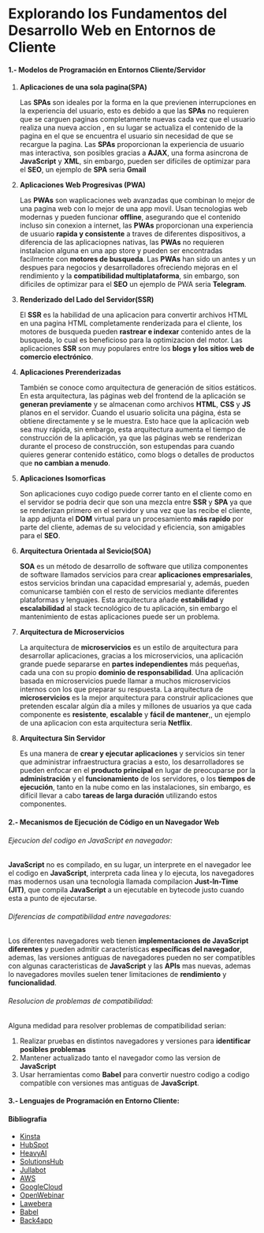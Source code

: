 # Explorando los Fundamentos del Desarrollo Web en Entornos de Cliente

#### 1.- Modelos de Programación en Entornos Cliente/Servidor

1. **Aplicaciones de una sola pagina(SPA)**

   Las **SPAs** son ideales por la forma en la que previenen interrupciones en la experiencia del usuario, esto es debido a que las **SPAs** no requieren que se carguen paginas completamente nuevas cada vez que el usuario realiza una nueva accion , en su lugar se actualiza el contenido de la pagina en el que se encuentra el usuario sin necesidad de que se recargue la pagina. Las **SPAs** proporcionan la experiencia de usuario mas interactiva, son posibles gracias a **AJAX**, una forma asincrona de **JavaScript** y **XML**, sin embargo, pueden ser difíciles de optimizar para el **SEO**, un ejemplo de **SPA** seria **Gmail**
2. **Aplicaciones Web Progresivas (PWA)**

   Las **PWAs** son waplicaciones web avanzadas que combinan lo mejor de una pagina web con lo mejor de una app movil. Usan tecnologias web modernas y pueden funcionar **offline**, asegurando que el contenido incluso sin conexion a internet, las **PWAs** proporcionan una experiencia de usuario **rapida y consistente** a traves de diferentes dispositivos, a diferencia de las aplicaciopnes nativas, las **PWAs** no requieren instalacion alguna en una app store y pueden ser encontradas facilmente con **motores de busqueda**. Las **PWAs** han sido un antes y un despues para negocios y desarrolladores ofreciendo mejoras en el rendimiento y la **compatibilidad multiplataforma**, sin embargo, son dificiles de optimizar para el **SEO** un ejemplo de PWA seria **Telegram**.
3. **Renderizado del Lado del Servidor(SSR)**

   El **SSR** es la habilidad de una aplicacion para convertir archivos HTML en una pagina HTML completamente renderizada para el cliente, los motores de busqueda pueden **rastrear e indexar** contenido antes de la busqueda, lo cual es beneficioso para la optimizacion del motor. Las aplicaciones **SSR** son muy populares entre los **blogs y los sitios web de comercio electrónico**.
4. **Aplicaciones Prerenderizadas**

   También se conoce como arquitectura de generación de sitios estáticos. En esta arquitectura, las páginas web del frontend de la aplicación se **generan previamente** y se almacenan como archivos **HTML**, **CSS** y **JS** planos en el servidor. Cuando el usuario solicita una página, ésta se obtiene directamente y se le muestra. Esto hace que la aplicación web sea muy rápida, sin embargo, esta arquitectura aumenta el tiempo de construcción de la aplicación, ya que las páginas web se renderizan durante el proceso de construcción, son estupendas para cuando quieres generar contenido estático, como blogs o detalles de productos que **no cambian a menudo**.
5. **Aplicaciones Isomorficas**

   Son aplicaciones cuyo codigo puede correr tanto en el cliente como en el servidor se podria decir que son una mezcla entre **SSR** y **SPA** ya que se renderizan primero en el servidor y una vez que las recibe el cliente, la app adjunta el **DOM** virtual para un procesamiento **más rapido** por parte del cliente, ademas de su velocidad y eficiencia, son amigables para el **SEO**.
6. **Arquitectura Orientada al Sevicio(SOA)**

   **SOA** es un método de desarrollo de software que utiliza componentes de software llamados servicios para crear **aplicaciones empresariales**, estos servicios brindan una capacidad empresarial y, además, pueden comunicarse también con el resto de servicios mediante diferentes plataformas y lenguajes. Esta arquitectura añade **estabilidad** y **escalabilidad** al stack tecnológico de tu aplicación, sin embargo el mantenimiento de estas aplicaciones puede ser un problema.
7. **Arquitectura de Microservicios**

   La arquitectura de **microservicios** es un estilo de arquitectura para desarrollar aplicaciones, gracias a los microservicios, una aplicación grande puede separarse en **partes independientes** más pequeñas, cada una con su propio **dominio de responsabilidad**. Una aplicación basada en microservicios puede llamar a muchos microservicios internos con los que preparar su respuesta. La arquitectura de **microservicios** es la mejor arquitectura para construir aplicaciones que pretenden escalar algún día a miles y millones de usuarios ya que cada componente es **resistente**, **escalable** y **fácil de mantener**,, un ejemplo de una aplicacion con esta arquitectura seria **Netflix**.
8. **Arquitectura Sin Servidor**

   Es una manera de **crear y ejecutar aplicaciones** y servicios sin tener que administrar infraestructura gracias a esto, los desarrolladores se pueden enfocar en el **producto principal** en lugar de preocuparse por la **administración** y el **funcionamiento** de los servidores, o los **tiempos de ejecución**, tanto en la nube como en las instalaciones, sin embargo, es difícil llevar a cabo **tareas de larga duración** utilizando estos componentes.

#### 2.- Mecanismos de Ejecución de Código en un Navegador Web

###### Ejecucion del codigo en JavaScript en navegador:

**JavaScript** no es compilado, en su lugar, un interprete en el navegador lee el codigo en **JavaScript**, interpreta cada linea y lo ejecuta, los navegadores mas modernos usan una tecnologia llamada compilacion **Just-In-Time (JIT)**, que compila **JavaScript** a un ejecutable en bytecode justo cuando esta a punto de ejecutarse.

###### Diferencias de compatibilidad entre navegadores:

Los diferentes navegadores web tienen **implementaciones de JavaScript diferentes** y pueden admitir características **específicas del navegador**, ademas, las versiones antiguas de navegadores pueden no ser compatibles con algunas caracteristicas de **JavaScript** y las **APIs** mas nuevas, ademas lo navegadores moviles suelen tener limitaciones de **rendimiento** y **funcionalidad**.

###### Resolucion de problemas de compatibilidad:

Alguna medidad para resolver problemas de compatibilidad serian:

1. Realizar pruebas en distintos navegadores y versiones para **identificar posibles problemas**
2. Mantener actualizado tanto el navegador como las version de **JavaScript**
3. Usar herramientas como **Babel** para convertir nuestro codigo a codigo compatible con versiones mas antiguas de **JavaScript**.

#### 3.- Lenguajes de Programación en Entorno Cliente:


#### Bibliografia

* [Kinsta](https://kinsta.com/es/blog/arquitectura-aplicaciones-web/)
* [HubSpot](https://blog.hubspot.es/website/tipos-aplicaciones-web)
* [HeavyAI](https://www.heavy.ai/technical-glossary/server-side-rendering)
* [SolutionsHub](https://solutionshub.epam.com/blog/post/what-is-server-side-rendering)
* [Jullabot](https://www.lullabot.com/articles/what-is-an-isomorphic-application)
* [AWS](https://aws.amazon.com/es/what-is/service-oriented-architecture/#:~:text=you%20implement%20microservices%3F-,What%20is%20service-oriented%20architecture%3F,other%20across%20platforms%20and%20languages.)
* [GoogleCloud](https://cloud.google.com/learn/what-is-microservices-architecture?hl=es#:~:text=on%20Google%20Cloud.-,Microservices%20architecture%20defined,architecture%20diagrams%20and%20services%20independently.)
* [OpenWebinar](https://openwebinars.net/blog/microservicios-que-son/)
* [Lawebera](https://www.lawebera.es/xhtml-css/compatibilidad-web-navegadores.php)
* [Babel](https://ingenieriadesoftware.es/babel-transpilador-compatibilidad-javascript/)
* [Back4app](https://blog.back4app.com/client-side-development-languages/)
